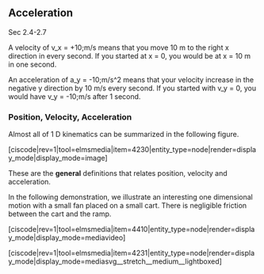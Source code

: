## Acceleration

<stop-note title="Read Knight 4ed" icon="stopnoteicons:book-icon">
<span slot="message">Sec 2.4-2.7</span>
</stop-note>

A velocity of <lrn-math>v_x = +10\;m/s</lrn-math> means that you move 10 m to the right x direction in every second. If you started at x = 0, you would be at x = 10 m in one second. 

An acceleration of <lrn-math>a_y = -10\;m/s^2</lrn-math> means that your velocity increase in the negative y direction by 10 m/s every second. If you started with <lrn-math>v_y = 0</lrn-math>, you would have <lrn-math>v_y = -10\;m/s</lrn-math> after 1 second.

### Position, Velocity, Acceleration

Almost all of 1 D kinematics can be summarized in the following figure. 

[ciscode|rev=1|tool=elmsmedia|item=4230|entity_type=node|render=display_mode|display_mode=image]

These are the **general** definitions that relates position, velocity and acceleration. 

In the following demonstration, we illustrate an interesting one dimensional motion with a small fan placed on a small cart. There is negligible friction between the cart and the ramp. 

[ciscode|rev=1|tool=elmsmedia|item=4410|entity_type=node|render=display_mode|display_mode=mediavideo]

[ciscode|rev=1|tool=elmsmedia|item=4231|entity_type=node|render=display_mode|display_mode=mediasvg__stretch__medium__lightboxed]